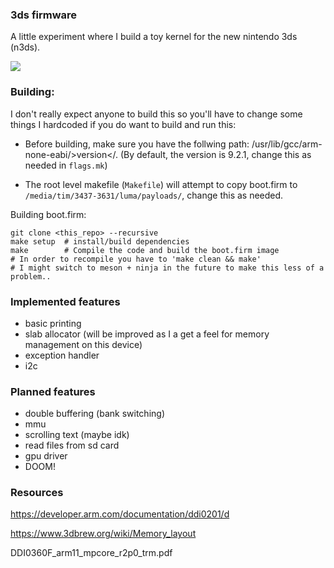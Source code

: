 ### 3ds firmware

A little experiment where I build a toy kernel for the new nintendo 3ds (n3ds).

<img src="https://media.discordapp.net/attachments/834872300561629244/936378762331828224/20220127_152753.jpg?width=881&height=661"></img>

### Building:
I don't really expect anyone to build this so you'll have to change some things I hardcoded if you do want to build and run this:
- Before building, make sure you have the follwing path: /usr/lib/gcc/arm-none-eabi/>version</. (By default, the version is 9.2.1, change this as needed in `flags.mk`)

- The root level makefile (`Makefile`) will attempt to copy boot.firm to `/media/tim/3437-3631/luma/payloads/`, change this as needed.

Building boot.firm:
```
git clone <this_repo> --recursive
make setup	# install/build dependencies
make		# Compile the code and build the boot.firm image
# In order to recompile you have to 'make clean && make'
# I might switch to meson + ninja in the future to make this less of a problem..
```

### Implemented features
- basic printing
- slab allocator (will be improved as I a get a feel for memory management on this device)
- exception handler
- i2c

### Planned features
- double buffering (bank switching)
- mmu
- scrolling text (maybe idk)
- read files from sd card
- gpu driver
- DOOM!

### Resources
https://developer.arm.com/documentation/ddi0201/d


https://www.3dbrew.org/wiki/Memory_layout

DDI0360F_arm11_mpcore_r2p0_trm.pdf 
